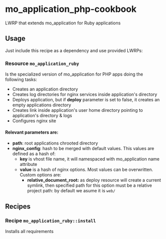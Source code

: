 # mo_application_php-cookbook

LWRP that extends mo_application for Ruby applications

## Usage

Just include this recipe as a dependency and use provided LWRPs:

### Resource `mo_application_ruby`

Is the specialized version of mo_application for PHP apps doing the following
tasks:

* Creates an application directory
* Creates log directories for nginx services inside application's directory
* Deploys application, but if **deploy** parameter is set to false, it creates an empty applications
  directory
* Creates link inside application's user home directory pointing to
  application's directory & logs
* Configures nginx site

#### Relevant parameters are:

* **path**: root applications chrooted directory
* **nginx_config**: hash to be merged with default values. This values are defined as a hash of:
  * **key** is vhost file name, it will namespaced with mo_application name attribute
  * **value** is a hash of nginx options. Most values can be overwritten. Custom options are:
    * **relative_document_root:** as deploy resource will create a current symlink, then specified path
      for this option must be a relative project path: by default we asume it is `web/`

## Recipes

### Recipe `mo_application_ruby::install`

Installs all requirements

